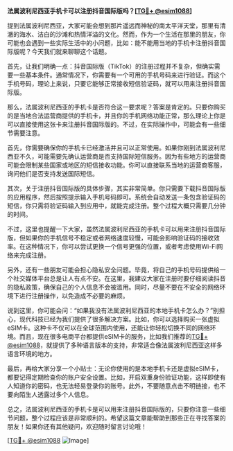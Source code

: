 **法属波利尼西亚手机卡可以注册抖音国际版吗？[[TG💪+ @esim1088](https://t.me/s/esim1088)]**

提到法属波利尼西亚，大家可能会想到那片遥远而神秘的南太平洋天堂，那里有清澈的海水、洁白的沙滩和热情洋溢的文化。然而，作为一个生活在那里的朋友，你可能也会遇到一些实际生活中的小问题，比如：能不能用当地的手机卡注册抖音国际版呢？今天我们就来聊聊这个话题。

首先，让我们明确一点：抖音国际版（TikTok）的注册过程并不复杂，但确实需要一些基本条件。通常情况下，你需要有一个可用的手机号码来进行验证。而这个手机号码，理论上来说，只要它能够正常接收短信验证码，就可以用来注册抖音国际版。

那么，法属波利尼西亚的手机卡是否符合这一要求呢？答案是肯定的。只要你购买的是当地合法运营商提供的手机卡，并且你的手机网络功能正常，那么理论上你是可以直接使用这张卡来注册抖音国际版的。不过，在实际操作中，可能会有一些细节需要注意。

首先，你需要确保你的手机卡已经激活并且可以正常使用。如果你刚到法属波利尼西亚不久，可能需要先确认运营商是否支持国际短信服务。因为有些地方的运营商可能会限制某些国家或地区的短信接收功能。你可以直接联系当地的运营商客服，询问他们是否支持发送国际短信。

其次，关于注册抖音国际版的具体步骤，其实非常简单。你只需要下载抖音国际版的应用程序，然后按照提示输入手机号码即可。系统会自动发送一条包含验证码的短信，你只需将验证码输入到应用中，就能完成注册。整个过程大概只需要几分钟的时间。

不过，这里也提醒一下大家，虽然法属波利尼西亚的手机卡可以用来注册抖音国际版，但如果你的手机信号不稳定或者网络速度较慢，可能会影响验证码的接收效率。在这种情况下，你可以尝试更换一个信号更强的位置，或者考虑使用Wi-Fi网络来完成注册。

另外，还有一些朋友可能会担心隐私安全问题。毕竟，将自己的手机号码提供给一个社交媒体平台总是让人有点不安。在这里，我建议大家在注册时要仔细阅读抖音的隐私政策，确保自己的个人信息不会被滥用。同时，尽量不要在不安全的网络环境下进行注册操作，以免造成不必要的麻烦。

说到这里，你可能会问：“如果我没有法属波利尼西亚的本地手机卡怎么办？”别担心，现代科技已经为我们提供了很多解决方案。比如，你可以选择购买一张虚拟eSIM卡。这种卡不仅可以在全球范围内使用，还能让你轻松切换不同的网络环境。而且，现在很多电商平台都提供eSIM卡的服务，比如我们推荐的[TG💪+ @esim1088](https://t.me/s/esim1088)，就提供了多种语言版本的支持，非常适合像法属波利尼西亚这样多语言环境的地方。

最后，再给大家分享一个小贴士：无论你使用的是本地手机卡还是虚拟eSIM卡，都要记得定期检查你的账户安全设置。比如，开启双重身份验证功能，这样即使有人知道你的密码，也无法轻易登录你的账号。此外，不要随意点击不明链接，也不要向陌生人透露过多个人信息。

总之，法属波利尼西亚的手机卡是可以用来注册抖音国际版的，只要你注意一些细节问题，整个过程应该是非常顺利的。希望这篇文章能帮助到那些正在寻找答案的朋友！如果你还有其他疑问，欢迎随时留言讨论哦！

[[TG💪+ @esim1088](https://t.me/s/esim1088) ![Image](https://i.postimg.cc/4NQfJmqS/Snipaste-2025-05-13-00-14-12.png)]